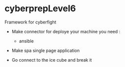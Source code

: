 # cyberprepLevel6
Framework for cyberfight 

- Make connector for deploye your machine 
  you need :
    - ansible
- Make spa single page application

- Go connect to the ice cube and break it

